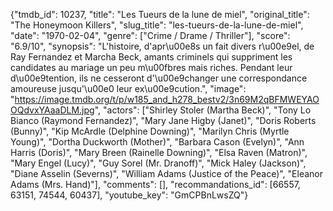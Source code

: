 {"tmdb_id": 10237, "title": "Les Tueurs de la lune de miel", "original_title": "The Honeymoon Killers", "slug_title": "les-tueurs-de-la-lune-de-miel", "date": "1970-02-04", "genre": ["Crime / Drame / Thriller"], "score": "6.9/10", "synopsis": "L'histoire, d'apr\u00e8s un fait divers r\u00e9el, de Ray Fernandez et Marcha Beck, amants criminels qui suppriment les candidates au mariage un peu m\u00fbres mais riches. Pendant leur d\u00e9tention, ils ne cesseront d'\u00e9changer une correspondance amoureuse jusqu'\u00e0 leur ex\u00e9cution.", "image": "https://image.tmdb.org/t/p/w185_and_h278_bestv2/3n69M2qBFMWEYAOOQdvxYAaaDLM.jpg", "actors": ["Shirley Stoler (Martha Beck)", "Tony Lo Bianco (Raymond Fernandez)", "Mary Jane Higby (Janet)", "Doris Roberts (Bunny)", "Kip McArdle (Delphine Downing)", "Marilyn Chris (Myrtle Young)", "Dortha Duckworth (Mother)", "Barbara Cason (Evelyn)", "Ann Harris (Doris)", "Mary Breen (Rainelle Downing)", "Elsa Raven (Matron)", "Mary Engel (Lucy)", "Guy Sorel (Mr. Dranoff)", "Mick Haley (Jackson)", "Diane Asselin (Severns)", "William Adams (Justice of the Peace)", "Eleanor Adams (Mrs. Hand)"], "comments": [], "recommandations_id": [66557, 63151, 74544, 60437], "youtube_key": "GmCPBnLwsZQ"}